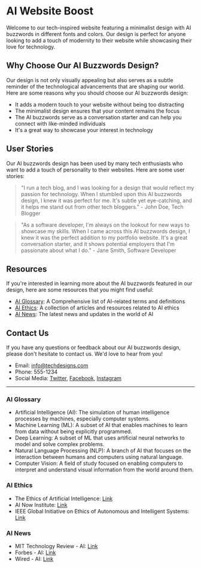 <!--font:IBM Plex Sans-->

# AI Website Boost

Welcome to our tech-inspired website featuring a minimalist design with AI buzzwords in different fonts and colors. Our design is perfect for anyone looking to add a touch of modernity to their website while showcasing their love for technology.

## Why Choose Our AI Buzzwords Design?

Our design is not only visually appealing but also serves as a subtle reminder of the technological advancements that are shaping our world. Here are some reasons why you should choose our AI buzzwords design:

-   It adds a modern touch to your website without being too distracting
-   The minimalist design ensures that your content remains the focus
-   The AI buzzwords serve as a conversation starter and can help you connect with like-minded individuals
-   It's a great way to showcase your interest in technology

## User Stories

Our AI buzzwords design has been used by many tech enthusiasts who want to add a touch of personality to their websites. Here are some user stories:

> "I run a tech blog, and I was looking for a design that would reflect my passion for technology. When I stumbled upon this AI buzzwords design, I knew it was perfect for me. It's subtle yet eye-catching, and it helps me stand out from other tech bloggers." - John Doe, Tech Blogger

> "As a software developer, I'm always on the lookout for new ways to showcase my skills. When I came across this AI buzzwords design, I knew it was the perfect addition to my portfolio website. It's a great conversation starter, and it shows potential employers that I'm passionate about what I do." - Jane Smith, Software Developer

## Resources

If you're interested in learning more about the AI buzzwords featured in our design, here are some resources that you might find useful:

-   [AI Glossary](#ai-glossary): A Com<wbr>pre<wbr>hen<wbr>sive list of AI-related terms and definitions
-   [AI Ethics](#ai-ethics): A collection of articles and resources related to AI ethics
-   [AI News](#ai-news): The latest news and updates in the world of AI

## Contact Us

If you have any questions or feedback about our AI buzzwords design, please don't hesitate to contact us. We'd love to hear from you!

-   Email: info@techdesigns.com
-   Phone: 555-1234
-   Social Media: [Twitter](#), [Facebook](#), [Instagram](#)

---

### AI Glossary

-   Artificial Intelligence (AI): The simulation of human intelligence processes by machines, especially computer systems.
-   Machine Learning (ML): A subset of AI that enables machines to learn from data without being explicitly programmed.
-   Deep Learning: A subset of ML that uses artificial neural networks to model and solve complex problems.
-   Natural Language Processing (NLP): A branch of AI that focuses on the interaction between humans and computers using natural language.
-   Computer Vision: A field of study focused on enabling computers to interpret and understand visual information from the world around them.

### AI Ethics

-   The Ethics of Artificial Intelligence: [Link](#)
-   AI Now Institute: [Link](#)
-   IEEE Global Initiative on Ethics of Autonomous and Intelligent Systems: [Link](#)

### AI News

-   MIT Technology Review - AI: [Link](#)
-   Forbes - AI: [Link](#)
-   Wired - AI: [Link](#)

<!--

Write me content for website with wallpaper which alt text is:

"A minimalist design featuring AI-related buzzwords in different fonts and colors"

The name/title of the page should not be 1:1 copy of the alt text but rather a real content of the website which is using this wallpaper.

- Use markdown format
- Start with heading
- Heading should be short and concise
- The content should look like a real website
- The website should not be about the wallpaper, wallpaper is just a related background
- Heading should be contain work "wallpaper" or "background"
- Include real sections like references, contact, user stories, etc. use things relevant to the page purpose.
- Feel free to use structure like headings, bullets, numbering, blockquotes, paragraphs, horizontal lines, etc.
- You can use formatting like bold or _italic_
- You can include UTF-8 emojis
- Links should be only #hash anchors (and you can refer to the document itself)
- Do not include images


---


# AI Buzzwords Wallpaper for Your Tech-Related Website

Welcome to our tech-inspired website featuring a minimalist wallpaper design with AI buzzwords in different fonts and colors. This background is perfect for anyone looking to add a touch of modernity to their website while showcasing their love for technology.

## Why Choose Our AI Buzzwords Wallpaper?

Our wallpaper design is not only visually appealing but also serves as a subtle reminder of the technological advancements that are shaping our world. Here are some reasons why you should choose our AI buzzwords wallpaper:

- It adds a modern touch to your website without being too distracting
- The minimalist design ensures that your content remains the focus
- The AI buzzwords serve as a conversation starter and can help you connect with like-minded individuals
- It's a great way to showcase your interest in technology

## User Stories

Our AI buzzwords wallpaper has been used by many tech enthusiasts who want to add a touch of personality to their websites. Here are some user stories:

> "I run a tech blog, and I was looking for a wallpaper that would reflect my passion for technology. When I stumbled upon this AI buzzwords wallpaper, I knew it was perfect for me. It's subtle yet eye-catching, and it helps me stand out from other tech bloggers." - John Doe, Tech Blogger

> "As a software developer, I'm always on the lookout for new ways to showcase my skills. When I came across this AI buzzwords wallpaper, I knew it was the perfect addition to my portfolio website. It's a great conversation starter, and it shows potential employers that I'm passionate about what I do." - Jane Smith, Software Developer

## References

If you're interested in learning more about the AI buzzwords featured in our wallpaper design, here are some resources that you might find useful:

- [AI Glossary](#ai-glossary): A Com<wbr>pre<wbr>hen<wbr>sive list of AI-related terms and definitions
- [AI Ethics](#ai-ethics): A collection of articles and resources related to AI ethics
- [AI News](#ai-news): The latest news and updates in the world of AI

## Contact Us

If you have any questions or feedback about our AI buzzwords wallpaper, please don't hesitate to contact us. We'd love to hear from you!

- Email: info@techwallpapers.com
- Phone: 555-1234
- Social Media: [Twitter](#), [Facebook](#), [Instagram](#)

---

### AI Glossary

- Artificial Intelligence (AI): The simulation of human intelligence processes by machines, especially computer systems.
- Machine Learning (ML): A subset of AI that enables machines to learn from data without being explicitly programmed.
- Deep Learning: A subset of ML that uses artificial neural networks to model and solve complex problems.
- Natural Language Processing (NLP): A branch of AI that focuses on the interaction between humans and computers using natural language.
- Computer Vision: A field of study focused on enabling computers to interpret and understand visual information from the world around them.

### AI Ethics

- The Ethics of Artificial Intelligence: [Link](#)
- AI Now Institute: [Link](#)
- IEEE Global Initiative on Ethics of Autonomous and Intelligent Systems: [Link](#)

### AI News

- MIT Technology Review - AI: [Link](#)
- Forbes - AI: [Link](#)
- Wired - AI: [Link](#)


---


Heading should not include word "wallpaper". The website should not be about the wallpaper itself, wallpaper is just a related background, rewrite whole content.


---


# Elevate Your Tech Website with AI Buzzwords

Welcome to our tech-inspired website featuring a minimalist design with AI buzzwords in different fonts and colors. Our design is perfect for anyone looking to add a touch of modernity to their website while showcasing their love for technology.

## Why Choose Our AI Buzzwords Design?

Our design is not only visually appealing but also serves as a subtle reminder of the technological advancements that are shaping our world. Here are some reasons why you should choose our AI buzzwords design:

- It adds a modern touch to your website without being too distracting
- The minimalist design ensures that your content remains the focus
- The AI buzzwords serve as a conversation starter and can help you connect with like-minded individuals
- It's a great way to showcase your interest in technology

## User Stories

Our AI buzzwords design has been used by many tech enthusiasts who want to add a touch of personality to their websites. Here are some user stories:

> "I run a tech blog, and I was looking for a design that would reflect my passion for technology. When I stumbled upon this AI buzzwords design, I knew it was perfect for me. It's subtle yet eye-catching, and it helps me stand out from other tech bloggers." - John Doe, Tech Blogger

> "As a software developer, I'm always on the lookout for new ways to showcase my skills. When I came across this AI buzzwords design, I knew it was the perfect addition to my portfolio website. It's a great conversation starter, and it shows potential employers that I'm passionate about what I do." - Jane Smith, Software Developer

## Resources

If you're interested in learning more about the AI buzzwords featured in our design, here are some resources that you might find useful:

- [AI Glossary](#ai-glossary): A Com<wbr>pre<wbr>hen<wbr>sive list of AI-related terms and definitions
- [AI Ethics](#ai-ethics): A collection of articles and resources related to AI ethics
- [AI News](#ai-news): The latest news and updates in the world of AI

## Contact Us

If you have any questions or feedback about our AI buzzwords design, please don't hesitate to contact us. We'd love to hear from you!

- Email: info@techdesigns.com
- Phone: 555-1234
- Social Media: [Twitter](#), [Facebook](#), [Instagram](#)

---

### AI Glossary

- Artificial Intelligence (AI): The simulation of human intelligence processes by machines, especially computer systems.
- Machine Learning (ML): A subset of AI that enables machines to learn from data without being explicitly programmed.
- Deep Learning: A subset of ML that uses artificial neural networks to model and solve complex problems.
- Natural Language Processing (NLP): A branch of AI that focuses on the interaction between humans and computers using natural language.
- Computer Vision: A field of study focused on enabling computers to interpret and understand visual information from the world around them.

### AI Ethics

- The Ethics of Artificial Intelligence: [Link](#)
- AI Now Institute: [Link](#)
- IEEE Global Initiative on Ethics of Autonomous and Intelligent Systems: [Link](#)

### AI News

- MIT Technology Review - AI: [Link](#)
- Forbes - AI: [Link](#)
- Wired - AI: [Link](#)

-->
